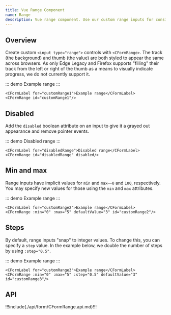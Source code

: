 ```yaml
---
title: Vue Range Component
name: Range
description: Vue range component. Use our custom range inputs for consistent cross-browser styling and built-in customization.
---
```


## Overview

Create custom `<input type="range">` controls with `<CFormRange>`. The track (the background) and thumb (the value) are both styled to appear the same across browsers. As only Edge Legacy and Firefox supports "filling" their track from the left or right of the thumb as a means to visually indicate progress, we do not currently support it.

::: demo
<CFormLabel for="customRange1">Example range</CFormLabel>
<CFormRange id="customRange1"/>
:::
```vue
<CFormLabel for="customRange1">Example range</CFormLabel>
<CFormRange id="customRange1"/>
```

## Disabled

Add the `disabled` boolean attribute on an input to give it a grayed out appearance and remove pointer events.

::: demo
<CFormLabel for="disabledRange">Disabled range</CFormLabel>
<CFormRange id="disabledRange" disabled/>
:::
```vue
<CFormLabel for="disabledRange">Disabled range</CFormLabel>
<CFormRange id="disabledRange" disabled/>
```

## Min and max

Range inputs have implicit values for `min` and `max`—`0` and `100`, respectively. You may specify new values for those using the `min` and `max` attributes.

::: demo
<CFormLabel for="customRange2">Example range</CFormLabel>
<CFormRange :min="0" :max="5" defaultValue="3" id="customRange2"/>
:::
```vue
<CFormLabel for="customRange2">Example range</CFormLabel>
<CFormRange :min="0" :max="5" defaultValue="3" id="customRange2"/> 
```

## Steps

By default, range inputs "snap" to integer values. To change this, you can specify a `step` value. In the example below, we double the number of steps by using `:step="0.5"`.

::: demo
<CFormLabel for="customRange3">Example range</CFormLabel>
<CFormRange :min="0" :max="5" :step="0.5" defaultValue="3" id="customRange3"/> 
:::
```vue
<CFormLabel for="customRange3">Example range</CFormLabel>
<CFormRange :min="0" :max="5" :step="0.5" defaultValue="3" id="customRange3"/> 
```

## API

!!!include(./api/form/CFormRange.api.md)!!!